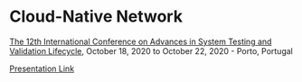 # Cloud-Native Network


[The 12th International Conference on Advances in System Testing and Validation Lifecycle](https://www.iaria.org/conferences2020/VALID20.html), October 18, 2020 to October 22, 2020 - Porto, Portugal

[Presentation Link](https://www.youtube.com/watch?v=gvOr7MJvhBQ)
